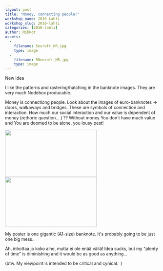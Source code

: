 ```yaml
---
layout: post
title: "Money, connecting people!"
workshop_name: 2010 Lahti
workshop_slug: 2010-lahti
categories: [2010-lahti]
author: Mikkot 
assets:
  -
    filename: 5eurofr_HR.jpg
    type: image
  -
    filename: 50eurofr_HR.jpg
    type: image
---
```

New idea

I like the patterns and rastering/hatching in the banknote images. They are very much Nodebox producable.

Money is connectiong people. Look about the images of euro-banknotes -&gt; doors, walkaways and bridges. These are symbols of connection and interaction. How much our social interaction and our value is dependent of money (rethoric question... ) ?? Without money You don't have much value and You are doomed to be alone, you lousy pest!

<a href="http://workshops.nodebox.net/2010/wp-content/uploads/5eurofr_HR.jpg"><img class="alignnone size-medium wp-image-665" title="5eurofr_HR" src="http://workshops.nodebox.net/2010/wp-content/uploads/5eurofr_HR-300x154.jpg" alt="" width="300" height="154" /></a> <a href="http://workshops.nodebox.net/2010/wp-content/uploads/50eurofr_HR.jpg"><img class="alignnone size-medium wp-image-666" title="50eurofr_HR" src="http://workshops.nodebox.net/2010/wp-content/uploads/50eurofr_HR-300x164.jpg" alt="" width="300" height="164" /></a>

My poster is one gigantic (A1-size) banknote. It's probably going to be just one big mess..

Äh, inhottaa jo koko aihe, mutta ei ole enää väliä! Idea sucks, but my "plenty of time" is diminishing and it would be as good as anything...

(btw. My viewpoint is intended to be critical and cynical.  )
